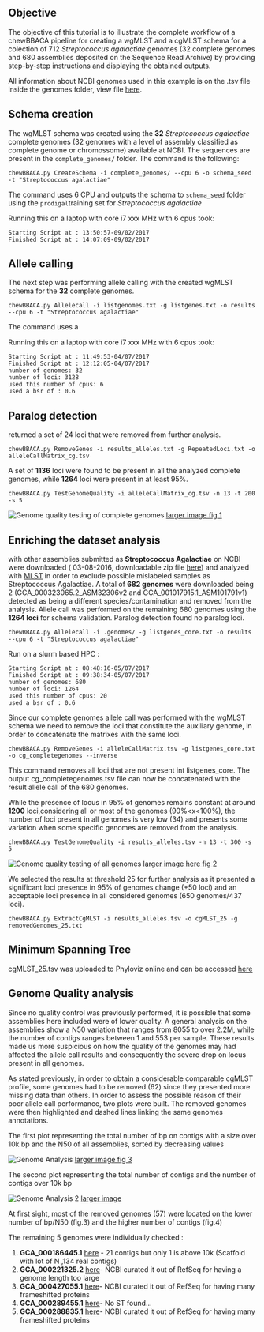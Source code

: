 ## Objective
The objective of this tutorial is to illustrate the complete workflow of a chewBBACA pipeline for creating a wgMLST and a cgMLST schema for a colection of 712 _Streptococcus agalactiae_ genomes (32 complete genomes and 680 assemblies deposited on the Sequence Read Archive) by providing step-by-step instructions and displaying the obtained outputs.

All information about NCBI genomes used in this example is on the .tsv file inside the genomes folder, view file [here](https://github.com/mickaelsilva/chewBBACA_tutorial/blob/master/genomes/NCBI_genomes_proks.Sagalactiae_allGenomes.2016_08_03.tsv).

[comment]: <> (Create chewbbaca-tutorial git)

## Schema creation 

The wgMLST schema was created using the **32** _Streptococcus agalactiae_ complete genomes (32 genomes with a level of assembly classified as complete genome or chromossome)  available at NCBI. 
The sequences are present in the `complete_genomes/` folder. The command is the following:  

`chewBBACA.py CreateSchema -i complete_genomes/ --cpu 6 -o schema_seed -t "Streptococcus agalactiae"`

The command uses 6 CPU and outputs the schema to `schema_seed` folder using the `prodigal`training set for _Streptococcus agalactiae_

Running this on a laptop with core i7 xxx MHz  with 6 cpus took:

    Starting Script at : 13:50:57-09/02/2017
    Finished Script at : 14:07:09-09/02/2017


## Allele calling 
The next step was performing allele calling with the created wgMLST schema for the **32** complete genomes. 

```chewBBACA.py Allelecall -i listgenomes.txt -g listgenes.txt -o results --cpu 6 -t "Streptococcus agalactiae"```

The command uses a 

Running this on a laptop with core i7 xxx MHz  with 6 cpus took:
    
    Starting Script at : 11:49:53-04/07/2017
    Finished Script at : 12:12:05-04/07/2017
    number of genomes: 32
    number of loci: 3128
    used this number of cpus: 6
    used a bsr of : 0.6

## Paralog detection 
 
returned a set of 24 loci that were removed from further analysis.

`chewBBACA.py RemoveGenes -i results_alleles.txt -g RepeatedLoci.txt -o alleleCallMatrix_cg.tsv`


A set of **1136** loci were found to be present in all the analyzed complete genomes, while **1264** loci were present in at least 95%.

`chewBBACA.py TestGenomeQuality -i alleleCallMatrix_cg.tsv -n 13 -t 200 -s 5`

![Genome quality testing of complete genomes](http://i.imgur.com/Zh6GRk9.png)
[larger image fig 1](http://i.imgur.com/Zh6GRk9.png)


## Enriching the dataset analysis
with other assemblies submitted as **Streptococcus Agalactiae** on NCBI were downloaded ( 03-08-2016, downloadable zip file [here](https://drive.google.com/file/d/0Bw6VuoagsdhmaWEtR25fODlJTEk/view?usp=sharing)) 
and analyzed with [MLST](https://github.com/tseemann/mlst) in order to exclude possible mislabeled 
samples as Streptococcus Agalactiae. A total of **682 genomes** were downloaded being 2 (GCA_000323065.2_ASM32306v2 and GCA_001017915.1_ASM101791v1) detected 
as being a different species/contamination and removed from the analysis. 
Allele call was performed on the remaining 680 genomes using the **1264 loci** for schema validation. Paralog detection found no paralog loci.


```chewBBACA.py Allelecall -i .genomes/ -g listgenes_core.txt -o results --cpu 6 -t "Streptococcus agalactiae"```

Run on a slurm based HPC :

    Starting Script at : 08:48:16-05/07/2017
    Finished Script at : 09:38:34-05/07/2017
    number of genomes: 680
    number of loci: 1264
    used this number of cpus: 20
    used a bsr of : 0.6

Since our complete genomes allele call was performed with the wgMLST schema we need to remove the loci that constitute the auxiliary genome, in order to concatenate the matrixes with the same loci.

```chewBBACA.py RemoveGenes -i alleleCallMatrix.tsv -g listgenes_core.txt -o cg_completegenomes --inverse```

This command removes all loci that are not present int listgenes_core. The output cg_completegenomes.tsv file can now be concatenated with the result allele call of the 680 genomes.

While the presence of locus in 95% of genomes remains constant at around **1200** loci,considering all 
or most of the genomes (90%<x<100%), the number of loci present in all genomes is very low (34) and presents some variation when some specific genomes are removed from the analysis.

`chewBBACA.py TestGenomeQuality -i results_alleles.tsv -n 13 -t 300 -s 5`

![Genome quality testing of all genomes](http://i.imgur.com/j4u22ZE.png)
[larger image here fig 2](http://i.imgur.com/j4u22ZE.png)

We selected the results at threshold 25 for further analysis as it presented a significant
 loci presence in 95% of genomes change (+50 loci) and an acceptable loci 
 presence in all considered genomes (650 genomes/437 loci). 

`chewBBACA.py ExtractCgMLST -i results_alleles.tsv -o cgMLST_25 -g removedGenomes_25.txt`

## Minimum Spanning Tree
cgMLST_25.tsv was uploaded to Phyloviz online and can be accessed [here](https://online.phyloviz.net/main/dataset/share/cfab1610a3ca3a80cf9c139e436ce741fc5fa29dcc5aeb3988025491d4434143fc72f6284df3ac8256322fb3e59e5284e231585daf349a2e37d6ece96f4f746d8a2eee0b82f6a609583967bb011543003fa881128b83bfeacf02140fb441)


## Genome Quality analysis
Since no quality control was previously performed, it is possible that some assemblies 
here included were of lower quality. A general analysis on the assemblies show a N50 
variation that ranges from 8055 to over 2.2M, while the number of contigs ranges between 
1 and 553 per sample. These results made us more suspicious on how the quality of the 
genomes may had affected the allele call results and consequently the severe drop on 
locus present in all genomes.  

As stated previously, in order to obtain a considerable comparable cgMLST profile, 
some genomes had to be removed (62) since they presented more missing data than others. 
In order to assess the possible reason of their poor allele call performance, two plots 
were built. The removed genomes were then highlighted and dashed lines linking the same 
genomes annotations. 

The first plot representing the total number of bp on contigs with a size over 
10k bp and the N50 of all assemblies, sorted by decreasing values

![Genome Analysis](http://i.imgur.com/I0fNqtd.png)
[larger image fig 3](http://i.imgur.com/I0fNqtd.png)

The second plot representing the total number of contigs and the number of 
contigs over 10k bp

![Genome Analysis 2](http://i.imgur.com/fabxi0Z.png)
[larger image](http://i.imgur.com/fabxi0Z.png)

At first sight, most of the removed genomes (57) were located on the lower number of 
bp/N50 (fig.3) and the higher number of contigs (fig.4)

The remaining 5 genomes were individually checked :
    
1. **GCA_000186445.1** [here](https://www.ncbi.nlm.nih.gov/assembly/GCA_000186445.1) - 21 contigs but only 1 is above 10k (Scaffold with lot of N ,134 real contigs)
2. **GCA_000221325.2** [here](https://www.ncbi.nlm.nih.gov/assembly/GCA_000221325.2)- NCBI curated it out of RefSeq for having a genome length too large
3. **GCA_000427055.1** [here](https://www.ncbi.nlm.nih.gov/assembly/GCA_000427055.1)- NCBI curated it out of RefSeq for having many frameshifted proteins
4. **GCA_000289455.1** [here](https://www.ncbi.nlm.nih.gov/assembly/GCA_000289455.1)- No ST found...
5. **GCA_000288835.1** [here](https://www.ncbi.nlm.nih.gov/assembly/GCA_000288835.1)- NCBI curated it out of RefSeq for having many frameshifted proteins

